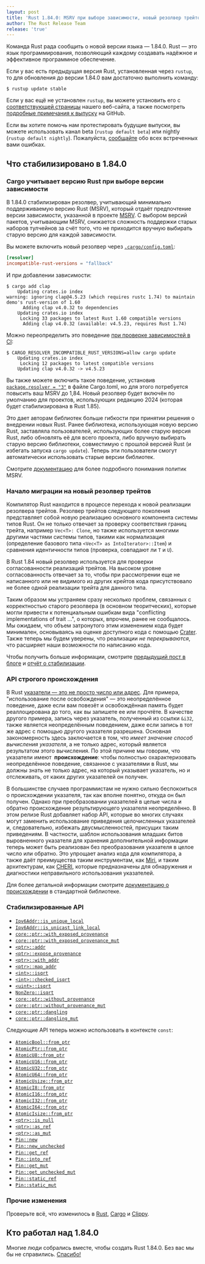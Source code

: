 ```yaml
---
layout: post
title: 'Rust 1.84.0: MSRV при выборе зависимости, новый резолвер трейтов и отслеживающее происхождение API работы с указателями'
author: The Rust Release Team
release: 'true'
---
```


Команда Rust рада сообщить о новой версии языка — 1.84.0. Rust — это язык программирования, позволяющий каждому создавать надёжное и эффективное программное обеспечение.

Если у вас есть предыдущая версия Rust, установленная через `rustup`, то для обновления до версии 1.84.0 вам достаточно выполнить команду:

```console
$ rustup update stable
```

Если у вас ещё не установлен `rustup`, вы можете установить его с [соответствующей страницы](https://www.rust-lang.org/install.html) нашего веб-сайта, а также посмотреть [подробные примечания к выпуску](https://doc.rust-lang.org/stable/releases.html#version-1840-2025-01-09) на GitHub.

Если вы хотите помочь нам протестировать будущие выпуски, вы можете использовать канал beta (`rustup default beta`) или nightly (`rustup default nightly`). Пожалуйста, [сообщайте](https://github.com/rust-lang/rust/issues/new/choose) обо всех встреченных вами ошибках.

## Что стабилизировано в 1.84.0

### Cargo учитывает версию Rust при выборе версии зависимости

В 1.84.0 стабилизирован резолвер, учитывающий минимально поддерживаемую версию Rust (MSRV), который отдаёт предпочтение версии зависимости, указанной в проекте [MSRV](https://doc.rust-lang.org/cargo/reference/rust-version.html). С выбором версий пакетов, учитывающим MSRV, снижается сложность поддержки старых наборов тулчейнов за счёт того, что не приходится вручную выбирать старую версию для каждой зависимости.

Вы можете включить новый резолвер через [`.cargo/config.toml`](https://doc.rust-lang.org/cargo/reference/config.html#resolverincompatible-rust-versions):

```toml
[resolver]
incompatible-rust-versions = "fallback"
```

И при добавлении зависимости:

```console
$ cargo add clap
    Updating crates.io index
warning: ignoring clap@4.5.23 (which requires rustc 1.74) to maintain demo's rust-version of 1.60
      Adding clap v4.0.32 to dependencies
    Updating crates.io index
     Locking 33 packages to latest Rust 1.60 compatible versions
      Adding clap v4.0.32 (available: v4.5.23, requires Rust 1.74)
```

Можно переопределить это поведение [при проверке зависимостей в CI](https://doc.rust-lang.org/cargo/guide/continuous-integration.html#verifying-latest-dependencies):

```console
$ CARGO_RESOLVER_INCOMPATIBLE_RUST_VERSIONS=allow cargo update
    Updating crates.io index
     Locking 12 packages to latest compatible versions
    Updating clap v4.0.32 -> v4.5.23
```

Вы также можете включить такое поведение, установив [`package.resolver = "3"`](https://doc.rust-lang.org/cargo/reference/resolver.html#resolver-versions) в файле Cargo.toml, но для этого потребуется повысить ваш MSRV до 1,84. Новый резолвер будет включён по умолчанию для проектов, использующих редакцию 2024 (которая будет стабилизирована в Rust 1.85).

Это дает авторам библиотек больше гибкости при принятии решения о внедрении новых Rust. Ранее библиотека, использующая новую версию Rust, заставляла пользователей, использующих более старую версия Rust, либо обновлять её для всего проекта, либо вручную выбирать старую версию библиотеки, совместимую с прошлой версией Rust (и избегать запуска `cargo update`). Теперь эти пользователи смогут автоматически использовать старые версии библиотек.

Смотрите [документацию](https://doc.rust-lang.org/cargo/reference/rust-version.html#setting-and-updating-rust-version) для более подробного понимания политик MSRV.

### Начало миграции на новый резолвер трейтов

Компилятор Rust находится в процессе перехода к новой реализации резолвера трейтов. Резолвер трейтов следующего поколения представляет собой новую реализацию основного компонента системы типов Rust. Он не только отвечает за проверку соответствия границ трейта, например `Vec<T>: Clone`, но также используется многими другими частями системы типов, такими как нормализация (определение базового типа `<Vec<T> as IntoIterator>::Item`) и сравнения идентичности типов (проверка, совпадают ли `T` и `U`).

В Rust 1.84 новый резолвер используется для проверки согласованности реализаций трейтов. На высоком уровне согласованность отвечает за то, чтобы при рассмотрении еще не написанного или не видимого из других крейтов кода присутствовало не более одной реализации трейта для данного типа.

Таким образом мы устраняем сразу несколько проблем, связанных с корректностью старого резолвера (в основном теоритческих), которые могли привести к потенциальным ошибкам вида "conflicting implementations of trait ...", о которых, впрочем, ранее не сообщалось. Мы ожидаем, что объем затронутого этим изменением кода будет минимален, основываясь на оценке доступного кода с помощью [Crater]. Также теперь мы будем уверены, что реализации *не перекрываются*, что расширяет наши возможности по написанию кода.

Чтобы получить больше информации, смотрите [предыдущий пост в блоге](https://blog.rust-lang.org/inside-rust/2024/12/04/trait-system-refactor-initiative.html) и [отчёт о стабилизации](https://github.com/rust-lang/rust/pull/130654).

### API строгого происхождения

В Rust [указатели — это не просто число или адрес](https://rust-lang.github.io/rfcs/3559-rust-has-provenance.html). Для примера, "использование после освобождения" — это неопределённое поведение, даже если вам повезёт и освобождённая память будет реаллоцирована до того, как вы запишете ее или прочтёте. В качестве другого примера, запись через указатель, полученный из ссылки `&i32`, также является неопределённым поведением, даже если запись в тот же адрес с помощью другого указателя разрешена. Основная закономерность здесь заключается в том, что *имеет значение способ вычисления указателя*, а не только адрес, который является результатом этого вычисления. По этой причине мы говорим, что указатели имеют **&nbsp;происхождение**: чтобы полностью охарактеризовать неопределённое поведение, связанное с указателями в Rust, мы должны знать не только адрес, на который указывает указатель, но и отслеживать, от каких других указателей он получен.

В большинстве случаев программистам не нужно сильно беспокоиться о происхождении указателя, так как вполне понятно, откуда он был получен. Однако при преобразовании указателей в целые числа и обратно происхождение результирующего указателя неопределённо. В этом релизе Rust добавляет набор API, которые во многих случаях могут заменить использование приведения целочисленных указателей и, следовательно, избежать двусмысленностей, присущих таким приведениям. В частности, шаблон использования младших битов выровненного указателя для хранения дополнительной информации теперь может быть реализован без преобразования указателя в целое число или обратно. Это упрощает анализ кода для компилятора, а также даёт преимущества таким инструментам, как [Miri](https://github.com/rust-lang/miri), и таким архитектурам, как [CHERI](https://www.cl.cam.ac.uk/research/security/ctsrd/cheri/), которые предназначены для обнаружения и диагностики неправильного использования указателей.

Для более детальной информации смотрите [документацию о происхождении](https://doc.rust-lang.org/std/ptr/index.html#provenance) в стандартной библиотеке.

### Стабилизированные API

- [`Ipv6Addr::is_unique_local`](https://doc.rust-lang.org/stable/core/net/struct.Ipv6Addr.html#method.is_unique_local)
- [`Ipv6Addr::is_unicast_link_local`](https://doc.rust-lang.org/stable/core/net/struct.Ipv6Addr.html#method.is_unicast_link_local)
- [`core::ptr::with_exposed_provenance`](https://doc.rust-lang.org/stable/core/ptr/fn.with_exposed_provenance.html)
- [`core::ptr::with_exposed_provenance_mut`](https://doc.rust-lang.org/stable/core/ptr/fn.with_exposed_provenance_mut.html)
- [`<ptr>::addr`](https://doc.rust-lang.org/stable/core/primitive.pointer.html#method.addr)
- [`<ptr>::expose_provenance`](https://doc.rust-lang.org/stable/core/primitive.pointer.html#method.expose_provenance)
- [`<ptr>::with_addr`](https://doc.rust-lang.org/stable/core/primitive.pointer.html#method.with_addr)
- [`<ptr>::map_addr`](https://doc.rust-lang.org/stable/core/primitive.pointer.html#method.map_addr)
- [`<int>::isqrt`](https://doc.rust-lang.org/stable/core/primitive.i32.html#method.isqrt)
- [`<int>::checked_isqrt`](https://doc.rust-lang.org/stable/core/primitive.i32.html#method.checked_isqrt)
- [`<uint>::isqrt`](https://doc.rust-lang.org/stable/core/primitive.u32.html#method.isqrt)
- [`NonZero::isqrt`](https://doc.rust-lang.org/stable/core/num/struct.NonZero.html#impl-NonZero%3Cu128%3E/method.isqrt)
- [`core::ptr::without_provenance`](https://doc.rust-lang.org/stable/core/ptr/fn.without_provenance.html)
- [`core::ptr::without_provenance_mut`](https://doc.rust-lang.org/stable/core/ptr/fn.without_provenance_mut.html)
- [`core::ptr::dangling`](https://doc.rust-lang.org/stable/core/ptr/fn.dangling.html)
- [`core::ptr::dangling_mut`](https://doc.rust-lang.org/stable/core/ptr/fn.dangling_mut.html)

Следующие API теперь можно использовать в контексте `const`:

- [`AtomicBool::from_ptr`](https://doc.rust-lang.org/stable/core/sync/atomic/struct.AtomicBool.html#method.from_ptr)
- [`AtomicPtr::from_ptr`](https://doc.rust-lang.org/stable/core/sync/atomic/struct.AtomicPtr.html#method.from_ptr)
- [`AtomicU8::from_ptr`](https://doc.rust-lang.org/stable/core/sync/atomic/struct.AtomicU8.html#method.from_ptr)
- [`AtomicU16::from_ptr`](https://doc.rust-lang.org/stable/core/sync/atomic/struct.AtomicU16.html#method.from_ptr)
- [`AtomicU32::from_ptr`](https://doc.rust-lang.org/stable/core/sync/atomic/struct.AtomicU32.html#method.from_ptr)
- [`AtomicU64::from_ptr`](https://doc.rust-lang.org/stable/core/sync/atomic/struct.AtomicU64.html#method.from_ptr)
- [`AtomicUsize::from_ptr`](https://doc.rust-lang.org/stable/core/sync/atomic/struct.AtomicUsize.html#method.from_ptr)
- [`AtomicI8::from_ptr`](https://doc.rust-lang.org/stable/core/sync/atomic/struct.AtomicI8.html#method.from_ptr)
- [`AtomicI16::from_ptr`](https://doc.rust-lang.org/stable/core/sync/atomic/struct.AtomicI16.html#method.from_ptr)
- [`AtomicI32::from_ptr`](https://doc.rust-lang.org/stable/core/sync/atomic/struct.AtomicI32.html#method.from_ptr)
- [`AtomicI64::from_ptr`](https://doc.rust-lang.org/stable/core/sync/atomic/struct.AtomicI64.html#method.from_ptr)
- [`AtomicIsize::from_ptr`](https://doc.rust-lang.org/stable/core/sync/atomic/struct.AtomicIsize.html#method.from_ptr)
- [`<ptr>::is_null`](https://doc.rust-lang.org/stable/core/primitive.pointer.html#method.is_null-1)
- [`<ptr>::as_ref`](https://doc.rust-lang.org/stable/core/primitive.pointer.html#method.as_ref-1)
- [`<ptr>::as_mut`](https://doc.rust-lang.org/stable/core/primitive.pointer.html#method.as_mut)
- [`Pin::new`](https://doc.rust-lang.org/stable/core/pin/struct.Pin.html#method.new)
- [`Pin::new_unchecked`](https://doc.rust-lang.org/stable/core/pin/struct.Pin.html#method.new_unchecked)
- [`Pin::get_ref`](https://doc.rust-lang.org/stable/core/pin/struct.Pin.html#method.get_ref)
- [`Pin::into_ref`](https://doc.rust-lang.org/stable/core/pin/struct.Pin.html#method.into_ref)
- [`Pin::get_mut`](https://doc.rust-lang.org/stable/core/pin/struct.Pin.html#method.get_mut)
- [`Pin::get_unchecked_mut`](https://doc.rust-lang.org/stable/core/pin/struct.Pin.html#method.get_unchecked_mut)
- [`Pin::static_ref`](https://doc.rust-lang.org/stable/core/pin/struct.Pin.html#method.static_ref)
- [`Pin::static_mut`](https://doc.rust-lang.org/stable/core/pin/struct.Pin.html#method.static_mut)

### Прочие изменения

Проверьте всё, что изменилось в [Rust](https://github.com/rust-lang/rust/releases/tag/1.84.0), [Cargo](https://github.com/rust-lang/cargo/blob/master/CHANGELOG.md#cargo-184-2025-01-09) и [Clippy](https://github.com/rust-lang/rust-clippy/blob/master/CHANGELOG.md#rust-184).

## Кто работал над 1.84.0

Многие люди собрались вместе, чтобы создать Rust 1.84.0. Без вас мы бы не справились. [Спасибо!](https://thanks.rust-lang.org/rust/1.84.0/)


[Crater]: https://github.com/rust-lang/crater/
